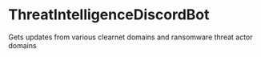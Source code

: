# ThreatIntelligenceDiscordBot
Gets updates from various clearnet domains and ransomware threat actor domains
